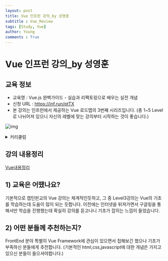 ```yaml
---
layout: post
title: Vue 인프런 강의_by 성영훈
subtitle : Vue_Review
tags: [Study, Vue]
author: Young
comments : True
---
```

# Vue 인프런 강의_by 성영훈

## 교육 정보 
  - 교육명 : Vue.js 완벽가이드 - 실습과 리팩토링으로 배우는 실전 개념
  - 신청 URL : https://inf.run/ptTX
  - 본 강의는 인프런에서 제공하는 Vue 로드맵의 3번째 시리즈입니다. 
    (총 1~5 Level로 나뉘어져 있으니 자신의 레벨에 맞는 강의부터 시작하는 것이 좋습니다.)

![img](https://cdn.inflearn.com/public/courses/262728/course_cover/e4e95dfd-4e83-4ded-b6be-aa9f2078982e/lv3.png)
  
  <details>
  <summary>커리큘럼</summary>
  <div markdown="1">
  
![img](/assets/img/Vue_curr.png)
  </div>
  </details>


## 강의 내용정리
  [Vue내용정리](../../../2022/02/12/Vue강의정리.html)

## 1) 교육은 어땠나요?
  기본적으로 캡틴판교의 Vue 강의는 체계적인듯하고, 그 중 Level3강의는 Vue의 기초를 학습하는데 도움이 많이 되는 듯합니다. 
  이전에는 인터넷을 뒤져가면서 구글링을 통해서만 학습을 진행했는데 확실히 강의를 듣고나니 기초가 잡히는 느낌이 들었습니다.

## 2) 어떤 분들께 추천하는지? 
  FrontEnd 분야 특별히 Vue Framework에 관심이 있으면서 
  접해보긴 했으나 기초가 부족하신 분들에게 추천합니다.
  (기본적인 html,css,javascript에 대한 개념은 가지고 있으신 분들이 들으셔야합니다.)
